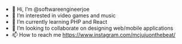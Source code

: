 - 👋 Hi, I’m @softwareengineerjoe
- 👀 I’m interested in video games and music
- 🌱 I’m currently learning PHP and React
- 💞️ I’m looking to collaborate on designing web/mobile applications
- 📫 How to reach me https://www.instagram.com/mcjujuonthebeat/
